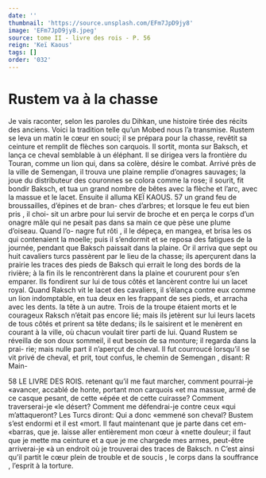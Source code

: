 ```yaml
---
date: ''
thumbnail: 'https://source.unsplash.com/EFm7JpD9jy8'
image: 'EFm7JpD9jy8.jpeg'
source: tome II - livre des rois - P. 56
reign: 'Keï Kaous'
tags: []
order: '032'
---
```


# Rustem va à la chasse

Je vais raconter, selon les paroles du Dihkan, une histoire tirée des récits des anciens. Voici la tradition
telle qu’un Mobed nous l’a transmise. Rustem se leva
un matin le cœur en souci; il se prépara pour la chasse, revêtit sa ceinture et remplit de flèches son carquois. Il sortit, monta sur Baksch, et lança ce cheval semblable à un éléphant. Il se dirigea vers la frontière du Touran, comme un lion qui, dans sa colère, désire le combat. Arrivé près de la ville de Semengan, il trouva une plaine remplie d’onagres sauvages; la joue du distributeur des couronnes se colora comme la rose; il sourit, fit bondir Baksch, et tua un grand nombre de bêtes avec la flèche et l’arc, avec la massue et le lacet. Ensuite il alluma
KEÏ KAOUS. 57 un grand feu de broussailles, d’épines et de bran-
ches d’arbres; et lorsque le feu eut bien pris , il choi-
sit un arbre pour lui servir de broche et en perça le corps d’un onagre mâle qui ne pesait pas dans sa
main ce que pèse une plume d’oiseau. Quand l’o-
nagre fut rôti , il le dépeça, en mangea, et brisa les
os qui contenaient la moelle; puis il s’endormit
et se reposa des fatigues de la journée, pendant que Baksch paissait dans la plaine. Or il arriva que sept ou huit cavaliers turcs passèrent par le lieu de la chasse; ils aperçurent dans la prairie les traces des pieds de Baksch qui errait le long des bords de la rivière; à la fin ils le rencontrèrent dans la plaine et coururent pour s’en emparer. Ils fondirent sur lui
de tous côtés et lancèrent contre lui un lacet royal. Quand Raksch vit le lacet des cavaliers, il s’élança
contre eux comme un lion indomptable, en tua deux en les frappant de ses pieds, et arracha avec les dents. la tête à un autre. Trois de la troupe étaient morts
et le courageux Raksch n’était pas encore lié; mais
ils jetèrent sur lui leurs lacets de tous côtés et prirent
sa tête dedans; ils le saisirent et le menèrent en courant à la ville, où chacun voulait tirer parti de lui.
Quand Rustem se réveilla de son doux sommeil,
il eut besoin de sa monture; il regarda dans la prai- rie; mais nulle part il n’aperçut de cheval. Il fut courroucé lorsqu’il se vit privé de cheval, et prit,
tout confus, le chemin de Semengan , disant: R Main-

58 LE LIVRE DES ROIS.
retenant qu’il me faut marcher, comment pourrai-je «avancer, accablé de honte, portant mon carquois «et ma massue, armé de ce casque pesant, de cette «épée et de cette cuirasse? Comment traverserai-je
«le désert? Comment me défendrai-je contre ceux
«qui m’attaqueront? Les Turcs diront: Qui a donc «emmené son cheval? Bustem s’est endormi et il est «mort. Il faut maintenant que je parte dans cet em- «barras, que je. laisse aller entièrement mon cœur à «nette douleur; il faut que je mette ma ceinture et a que je me chargede mes armes, peut-être arriverai-je «à un endroit où je trouverai des traces de Baksch. n C’est ainsi qu’il partit le cœur plein de trouble et de
soucis , le corps dans la souffrance , l’esprit à la torture.
